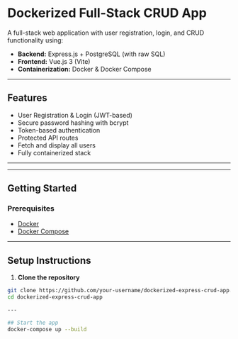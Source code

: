 # Dockerized Full-Stack CRUD App

A full-stack web application with user registration, login, and CRUD functionality using:

- **Backend:** Express.js + PostgreSQL (with raw SQL)
- **Frontend:** Vue.js 3 (Vite)
- **Containerization:** Docker & Docker Compose

---

##  Features

- User Registration & Login (JWT-based)
- Secure password hashing with bcrypt
- Token-based authentication
- Protected API routes
- Fetch and display all users
- Fully containerized stack

---


---

##  Getting Started

### Prerequisites

- [Docker](https://www.docker.com/products/docker-desktop)
- [Docker Compose](https://docs.docker.com/compose/install/)

---

##  Setup Instructions

1. **Clone the repository**

```bash
git clone https://github.com/your-username/dockerized-express-crud-app.git
cd dockerized-express-crud-app

---

## Start the app
docker-compose up --build